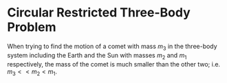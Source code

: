 # Circular Restricted Three-Body Problem
When trying to find the motion of a comet with mass $m_3$ in the three-body system including the Earth and the Sun with masses $m_2$ and $m_1$ respectively, the mass of the comet is much smaller than the other two; i.e. $m_3<<m_2<m_1$.
